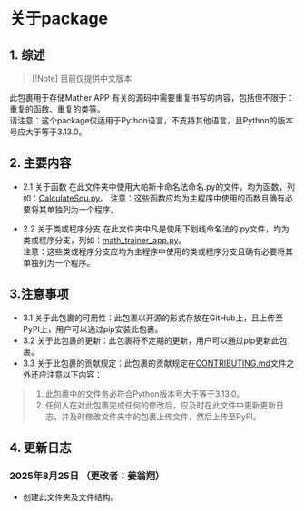 # 关于package
## 1. 综述
> [!Note] 目前仅提供中文版本     

此包裹用于存储Mather APP 有关的源码中需要重复书写的内容，包括但不限于：重复的函数、重复的类等。  
请注意：这个package仅适用于Python语言，不支持其他语言，且Python的版本号应大于等于3.13.0。

## 2. 主要内容 

* 2.1 关于函数
 在此文件夹中使用大帕斯卡命名法命名.py的文件，均为函数，列如：[CalculateSqu.py](./CalculateSqu.py)。 
 注意：这些函数应均为主程序中使用的函数且确有必要将其单独列为一个程序。

* 2.2 关于类或程序分支
 在此文件夹中凡是使用下划线命名法的.py文件，均为类或程序分支，列如：[math_trainer_app.py](./math_trainer_app.py)。  
 注意：这些类或程序分支应均为主程序中使用的类或程序分支且确有必要将其单独列为一个程序。

## 3.注意事项
* 3.1 关于此包裹的可用性：此包裹以开源的形式存放在GitHub上，且上传至PyPI上，用户可以通过pip安装此包裹。
* 3.2 关于此包裹的更新：此包裹将不定期的更新，用户可以通过pip更新此包裹。
* 3.3 关于此包裹的贡献规定：此包裹的贡献规定在[CONTRIBUTING.md](./CONTRIBUTING.md)文件之外还应注意以下内容：
> 1. 此包裹中的文件务必符合Python版本号大于等于3.13.0。
> 2. 任何人在对此包裹完成任何的修改后，应及时在此文件中更新更新日志，并及时修改文件夹中的包裹上传文件，然后上传至PyPI。


## 4. 更新日志
### 2025年8月25日 （更改者：姜翁翔）
* 创建此文件夹及文件结构。

